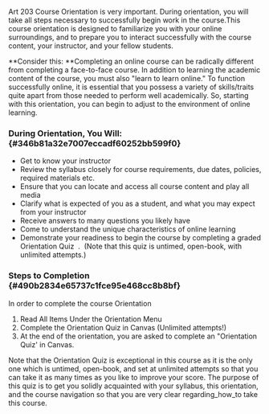 Art 203 Course Orientation is very important. During orientation, you will take all steps necessary to successfully begin work in the course.This course orientation is designed to familiarize you with your online surroundings, and to prepare you to interact successfully with the course content, your instructor, and your fellow students.



**Consider this: **Completing an online course can be radically different from completing a face-to-face course. In addition to learning the academic content of the course, you must also "learn to learn online." To function successfully online, it is essential that you possess a variety of skills/traits quite apart from those needed to perform well academically. So, starting with this orientation, you can begin to adjust to the environment of online learning.



### **During Orientation, You Will:** {#346b81a32e7007eccadf60252bb599f0}

* Get to know your instructor
* Review the syllabus closely for course requirements, due dates, policies, required materials etc. 
* Ensure that you can locate and access all course content and play all media 
* Clarify what is expected of you as a student, and what you may expect from your instructor 
* Receive answers to many questions you likely have 
* Come to understand the unique characteristics of online learning
* Demonstrate your readiness to begin the course by completing a graded Orientation Quiz   .  \(Note that this quiz is untimed, open-book, with unlimited attempts.\)

### Steps to Completion {#490b2834e65737c1fce95e468cc8b8bf}

In order to complete the course Orientation

1. Read All Items Under the Orientation Menu
2. Complete the Orientation Quiz in Canvas \(Unlimited attempts!\)
3. At the end of the orientation, you are asked to complete an "Orientation Quiz' in Canvas. 

Note that the Orientation Quiz is exceptional in this course as it is the only one which is untimed, open-book, and set at unlimited attempts so that you can take it as many times as you like to improve your score. The purpose of this quiz is to get you solidly acquainted with your syllabus, this orientation, and the course navigation so that you are very clear regarding_how_to take this course.



